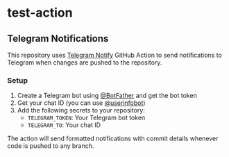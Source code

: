 # test-action

## Telegram Notifications

This repository uses [Telegram Notify](https://github.com/marketplace/actions/telegram-notify) GitHub Action to send notifications to Telegram when changes are pushed to the repository.

### Setup

1. Create a Telegram bot using [@BotFather](https://t.me/botfather) and get the bot token
2. Get your chat ID (you can use [@userinfobot](https://t.me/userinfobot))
3. Add the following secrets to your repository:
   - `TELEGRAM_TOKEN`: Your Telegram bot token
   - `TELEGRAM_TO`: Your chat ID

The action will send formatted notifications with commit details whenever code is pushed to any branch.
